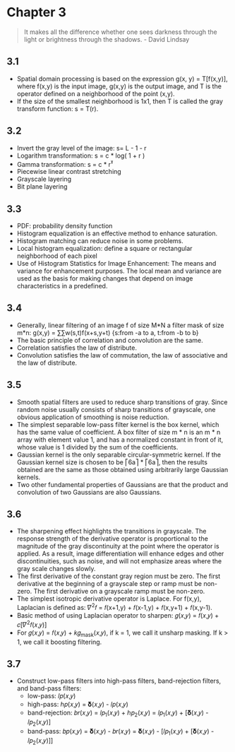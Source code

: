 # Chapter 3

> It makes all the difference whether one sees darkness through the light or brightness through the shadows.
> \- David Lindsay

## 3.1

- Spatial domain processing is based on the expression g(x, y) = T[f(x,y)], where f(x,y) is the input image, g(x,y) is the output image, and T is the operator defined on a neighborhood of the point (x,y).
- If the size of the smallest neighborhood is 1x1, then T is called the gray transform function: s = T(r).

## 3.2

- Invert the gray level of the image: s= L - 1 - r
- Logarithm transformation: s = c * log( 1 + r )
- Gamma transformation: s = c * r<sup>ˠ</sup>
- Piecewise linear contrast stretching
- Grayscale layering
- Bit plane layering

## 3.3

- PDF: probability density function
- Histogram equalization is an effective method to enhance saturation.
- Histogram matching can reduce noise in some problems.
- Local histogram equalization: define a square or rectangular neighborhood of each pixel
- Use of Histogram Statistics for Image Enhancement: The means and variance for enhancement purposes. The local mean and variance are used as the basis for making changes that depend on image characteristics in a predefined.

## 3.4

- Generally, linear filtering of an image f of size M\*N a filter mask of size m\*n: g(x,y) = ∑∑w(s,t)f(x+s,y+t) {s:from -a to a, t:from -b to b}
- The basic principle of correlation and convolution are the same.
- Correlation satisfies the law of distribute.
- Convolution satisfies the law of commutation, the law of associative and the law of distribute.

## 3.5

- Smooth spatial filters are used to reduce sharp transitions of gray. Since random noise usually consists of sharp transitions of grayscale, one obvious application of smoothing is noise reduction.
- The simplest separable low-pass filter kernel is the box kernel, which has the same value of coefficient. A box filter of size m \* n is an m \* n array with element value 1, and has a normalized constant in front of it, whose value is 1 divided by the sum of the coefficients.
- Gaussian kernel is the only separable circular-symmetric kernel. If the Gaussian kernel size is chosen to be ⎡6a⎤ \* ⎡6a⎤, then the results obtained are the same as those obtained using arbitrarily large Gaussian kernels.
- Two other fundamental properties of Gaussians are that the product and convolution of two Gaussians are also Gaussians.

## 3.6

- The sharpening effect highlights the transitions in grayscale. The response strength of the derivative operator is proportional to the magnitude of the gray discontinuity at the point where the operator is applied. As a result, image differentiation will enhance edges and other discontinuities, such as noise, and will not emphasize areas where the gray scale changes slowly.
- The first derivative of the constant gray region must be zero. The first derivative at the beginning of a grayscale step or ramp must be non-zero. The first derivative on a grayscale ramp must be non-zero.
- The simplest isotropic derivative operator is Laplace. For f(x,y), Laplacian is defined as: 𝛻<sup>2</sup>𝑓 = 𝑓(x+1,y) + 𝑓(x-1,y) + 𝑓(x,y+1) + 𝑓(x,y-1).
- Basic method of using Laplacian operator to sharpen: 𝑔(𝑥,𝑦) = 𝑓(𝑥,𝑦) + 𝑐[𝛻<sup>2</sup>𝑓(𝑥,𝑦)]
- For 𝑔(𝑥,𝑦) = 𝑓(𝑥,𝑦) + 𝑘𝑔<sub>mask</sub>(𝑥,𝑦), if k = 1, we call it unsharp masking. If k > 1, we call it boosting filtering.

## 3.7

- Construct low-pass filters into high-pass filters, band-rejection filters, and band-pass filters:
  - low-pass: 𝑙𝑝(𝑥,𝑦)
  - high-pass: ℎ𝑝(𝑥,𝑦) = 𝛅(𝑥,𝑦) - 𝑙𝑝(𝑥,𝑦)
  - band-rejection: 𝑏𝑟(𝑥,𝑦) = 𝑙𝑝<sub>1</sub>(𝑥,𝑦) + ℎ𝑝<sub>2</sub>(𝑥,𝑦) = 𝑙𝑝<sub>1</sub>(𝑥,𝑦) + [𝛅(𝑥,𝑦) - 𝑙𝑝<sub>2</sub>(𝑥,𝑦)]
  - band-pass: 𝑏𝑝(𝑥,𝑦) = 𝛅(𝑥,𝑦) - 𝑏𝑟(𝑥,𝑦) = 𝛅(𝑥,𝑦) - [𝑙𝑝<sub>1</sub>(𝑥,𝑦) + [𝛅(𝑥,𝑦) - 𝑙𝑝<sub>2</sub>(𝑥,𝑦)]]